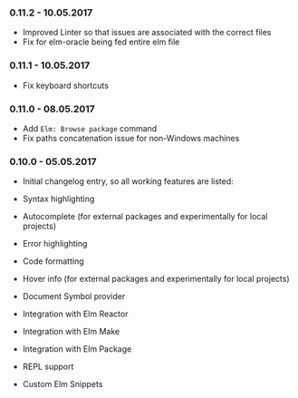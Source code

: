 ### 0.11.2 - 10.05.2017
* Improved Linter so that issues are associated with the correct files
* Fix for elm-oracle being fed entire elm file

### 0.11.1 - 10.05.2017
* Fix keyboard shortcuts

### 0.11.0 - 08.05.2017
* Add `Elm: Browse package` command
* Fix paths concatenation issue for non-Windows machines

### 0.10.0 - 05.05.2017

* Initial changelog entry, so all working features are listed:

* Syntax highlighting
* Autocomplete (for external packages and experimentally for local projects)
* Error highlighting
* Code formatting
* Hover info (for external packages and experimentally for local projects)
* Document Symbol provider
* Integration with Elm Reactor
* Integration with Elm Make
* Integration with Elm Package
* REPL support
* Custom Elm Snippets

